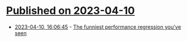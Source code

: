 # [Published on 2023-04-10](index.md)

* [2023-04-10, 16:06:45](https://lobste.rs/s/p7fo6i/funniest_performance_regression_you_ve) - [The funniest performance regression you've seen](https://lobste.rs/s/p7fo6i/funniest_performance_regression_you_ve)
